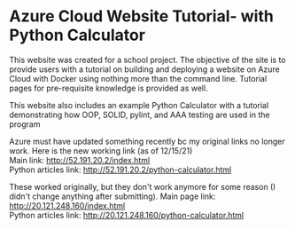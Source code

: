 # Azure Cloud Website Tutorial- with Python Calculator
This website was created for a school project. The objective of the site is to provide users with a tutorial on building and deploying a website on Azure Cloud with Docker using nothing more than the command line. Tutorial pages for pre-requisite knowledge is provided as well. 

This website also includes an example Python Calculator with a tutorial demonstrating how OOP, SOLID, pylint, and AAA testing are used in the program 

Azure must have updated something recently bc my original links no longer work.
Here is the new working link (as of 12/15/21)                                                                                                                                   
Main link: http://52.191.20.2/index.html                                                                                                                                        
Python articles link: http://52.191.20.2/python-calculator.html                                                                                                                

These worked originally, but they don't work anymore for some reason (I didn't change anything after submitting).
Main page link: http://20.121.248.160/index.html                                                                                                                               
Python articles link: http://20.121.248.160/python-calculator.html

